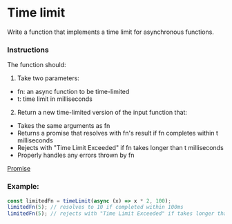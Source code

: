 # Time limit

Write a function that implements a time limit for asynchronous functions.

### Instructions

The function should:

1.  Take two parameters:

- fn: an async function to be time-limited
- t: time limit in milliseconds

2.  Return a new time-limited version of the input function that:

- Takes the same arguments as fn
- Returns a promise that resolves with fn's result if fn completes within t milliseconds
- Rejects with "Time Limit Exceeded" if fn takes longer than t milliseconds
- Properly handles any errors thrown by fn

[Promise](https://developer.mozilla.org/ru/docs/Web/JavaScript/Reference/Global_Objects/Promise)

### Example:

```js
const limitedFn = timeLimit(async (x) => x * 2, 100);
limitedFn(5); // resolves to 10 if completed within 100ms
limitedFn(5); // rejects with "Time Limit Exceeded" if takes longer than 100ms
```
